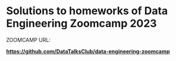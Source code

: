 # Solutions to homeworks of Data Engineering Zoomcamp 2023

ZOOMCAMP URL:

**https://github.com/DataTalksClub/data-engineering-zoomcamp**

